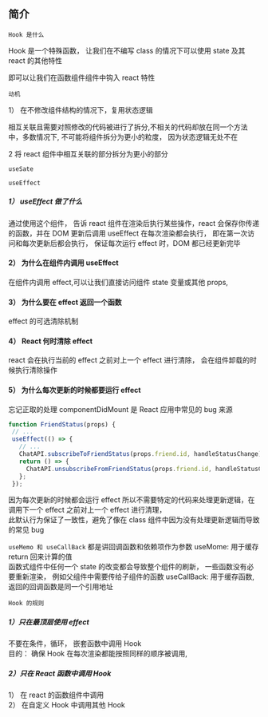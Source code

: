 ## 简介

`Hook 是什么`

Hook 是一个特殊函数， 让我们在不编写 class 的情况下可以使用 state 及其 react 的其他特性

即可以让我们在函数组件组件中钩入 react 特性

`动机`

1） 在不修改组件结构的情况下，复用状态逻辑

相互关联且需要对照修改的代码被进行了拆分,不相关的代码却放在同一个方法中，多数情况下, 不可能将组件拆分为更小的粒度， 因为状态逻辑无处不在

2 将 react 组件中相互关联的部分拆分为更小的部分

`useSate`

`useEffect`

##### 1） useEffect 做了什么

通过使用这个组件， 告诉 react 组件在渲染后执行某些操作，react 会保存你传递的函数，并在 DOM 更新后调用
useEffect 在每次渲染都会执行， 即在第一次访问和每次更新后都会执行， 保证每次运行 effect 时，DOM 都已经更新完毕

#### 2） 为什么在组件内调用 useEffect

在组件内调用 effect,可以让我们直接访问组件 state 变量或其他 props,

#### 3） 为什么要在 effect 返回一个函数

effect 的可选清除机制

#### 4） React 何时清除 effect

react 会在执行当前的 effect 之前对上一个 effect 进行清除， 会在组件卸载的时候执行清除操作

#### 5） 为什么每次更新的时候都要运行 effect

忘记正取的处理 componentDidMount 是 React 应用中常见的 bug 来源

```js
function FriendStatus(props) {
 // ...
 useEffect(() => {
   // ...
   ChatAPI.subscribeToFriendStatus(props.friend.id, handleStatusChange);
   return () => {
     ChatAPI.unsubscribeFromFriendStatus(props.friend.id, handleStatusChange);
   };
 });
```

因为每次更新的时候都会运行 effect 所以不需要特定的代码来处理更新逻辑，在调用下一个 effect 之前对上一个 effect 进行清理，  
此默认行为保证了一致性，避免了像在 class 组件中因为没有处理更新逻辑而导致的常见 bug

`useMemo 和 useCallBack`
都是讲回调函数和依赖项作为参数
useMome: 用于缓存 return 回来计算的值  
函数式组件中任何一个 state 的改变都会导致整个组件的刷新， 一些函数没有必要重新渲染， 例如父组件中需要传给子组件的函数
useCallBack: 用于缓存函数,返回的回调函数是同一个引用地址

`Hook 的规则`

##### 1）只在最顶层使用 effect

不要在条件，循环， 嵌套函数中调用 Hook  
 目的： 确保 Hook 在每次渲染都能按照同样的顺序被调用,

##### 2）只在 React 函数中调用 Hook

1） 在 react 的函数组件中调用  
 2） 在自定义 Hook 中调用其他 Hook
